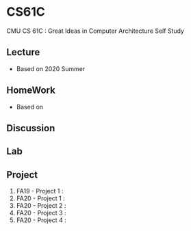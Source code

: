 # CS61C
CMU CS 61C : Great Ideas in Computer Architecture Self Study

## Lecture
- Based on 2020 Summer

## HomeWork
- Based on 

## Discussion

## Lab

## Project
1. FA19 - Project 1 :
2. FA20 - Project 1 : 
3. FA20 - Project 2 : 
4. FA20 - Project 3 : 
5. FA20 - Project 4 : 
